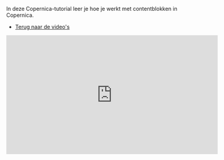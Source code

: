 In deze Copernica-tutorial leer je hoe je werkt met contentblokken in
Copernica.

-   [Terug naar de video's](./video-tutorials.md "Video's")

<iframe width="560" height="315" src="https://www.youtube.com/embed/Ar3qDcwZeUg?list=PLgCg-YR2FABYm7GqM8_ZLDH98-DAc0yoq" frameborder="0" allowfullscreen="allowfullscreen"></iframe="allowfullscreen">

[E-maildocumenten](./emailings-creating-a-document.md)
in Copernica voorzie je van eigen content door gebruik te maken van
contentblokken.

Een contentblok aanmaken: de bewerkmodus
----------------------------------------

-   Navigeer in Copernica naar ‘E-mailings’ en selecteer het document
    dat je wilt bewerken
-   Klik onderin op ‘[Bewerkmodus](./view-document-in-edit-mode-or-in-preview-mode.md)’
-   Kies ‘Gepersonaliseerd’ om een contentblog
    [gepersonaliseerd](./emailings-using-content-blocks.md)
    te tonen. Of juist ‘Toon variabelen’ als je jouw
    [Smarty-code](./smarty.md) wilt zien.
-   Selecteer een van de blokken om daar content in toe te voegen

Er zijn verschillende soorten blokken waarin je content kan toevoegen:

Tekstblokken
------------

In deze blokken kun je met behulp van de WYSIWYG-editor tekst toevoegen.
Dit noemen we de uitgebreide editor. Als liever met html-code werkt,
klik je rechts onderin op ‘Ga naar de beknopte editor’.

Afbeeldingsblokken
------------------

Naast teksten kan je ook afbeeldingen toevoegen in de
afbeeldingsblokken.

-   Kies via ‘Afbeelding kiezen’ voor een afbeelding uit je bibliotheek
    in Copernica.
-   Met ‘Afbeeldingen uploaden’ kan je afbeeldingen uploaden.

Na het selecteren van een afbeelding voeg je alt-teksten en afmetingen
toe via de tab ‘Instelling’.

Een hyperlink en title toevoegen doe je via de tab ‘Hyperlink’.

Loopblokken
-----------

Loopblokken zijn special bokken die je in staat stellen op zeer
flexibele wijzen content toe te voegen aan je document.

Zo kan je bepalen of een bepaalde herhaling van HTML code 1 of 2 keer of
vaker in je document voorkomt, om het aantal artikelen in je document
eenvoudig aan te passen. Voorzie een loopblok bijvoorbeeld van een
titel, tekst en een links of rechts uitgelijnde afbeelding.

Voorbeeldweergave
-----------------

Het resultaat van je ingevoerde gegevens is direct te zien in de
[voorbeeldweergave](./view-document-in-edit-mode-or-in-preview-mode.md)
binnen Copernica. Ook hier heb je weer de keuze tussen om je
[Smarty-variabelen](./smarty.md)
zichtbaar te laten zijn (‘Toon variabelen’) of het document
gepersonaliseerd te tonen (‘Gepersonaliseerd’).

-   **Vorige:** [Document aanmaken](./emailings-creating-a-document.md "E-mailings: Document aanmaken")
-   **Volgende:** [Personalisatie](./emailings-adding-personalization.md "E-mailings: Personalisatie")

